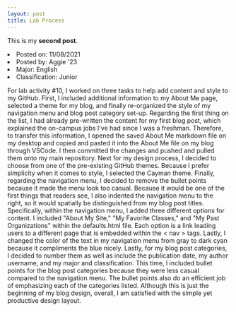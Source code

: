```yaml
---
layout: post
title: Lab Process
---
```


This is my **second post**.
<li>Posted on: 11/08/2021</li>
<li>Posted by: Aggie '23</li>
<li>Major: English</li>
<li>Classification: Junior</li>

For lab activity #10, I worked on three tasks to help add content and style to my GitHub. First, I included additional information to my About Me page, selected a theme for my blog, and finally re-organized the style of my navigation menu and blog post category set-up. Regarding the first thing on the list, I had already pre-written the content for my first blog post, which explained the on-campus jobs I've had since I was a freshman. Therefore, to transfer this information, I opened the saved About Me markdown file on my desktop and copied and pasted it into the About Me file on my blog through VSCode. I then committed the changes and pushed and pulled them onto my main repository. Next for my design process, I decided to choose from one of the pre-existing GitHub themes. Because I prefer simplicity when it comes to style, I selected the Cayman theme. Finally, regarding the navigation menu, I decided to remove the bullet points because it made the menu look too casual. Because it would be one of the first things that readers see, I also indented the navigation menu to the right, so it would spatially be distinguished from my blog post titles. Specifically, within the navigation menu, I added three different options for content. I included "About My Site," "My Favorite Classes," and "My Past Organizations" within the defaults.html file. Each option is a link leading users to a different page that is embedded within the < nav > tags. Lastly, I changed the color of the text in my navigation menu from gray to dark cyan because it compliments the blue nicely. Lastly, for my blog post categories, I decided to number them as well as include the publication date, my author username, and my major and classification. This time, I included bullet points for the blog post categories because they were less casual compared to the navigation menu. The bullet points also do an efficient job of emphasizing each of the categories listed. Although this is just the beginning of my blog design, overall, I am satisfied with the simple yet productive design layout.
